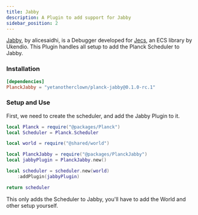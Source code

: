 ```yaml
---
title: Jabby
description: A Plugin to add support for Jabby
sidebar_position: 2
---
```


[Jabby](https://github.com/alicesaidhi/jabby), by alicesaidhi, is a Debugger developed for [Jecs](https://github.com/Ukendio/jecs), an ECS library by Ukendio.
This Plugin handles all setup to add the Planck Scheduler to Jabby.

### Installation

```toml title="wally.toml"
[dependencies]
PlanckJabby = "yetanotherclown/planck-jabby@0.1.0-rc.1"
```

### Setup and Use

First, we need to create the scheduler, and add the Jabby Plugin to it.

```lua title="src/shared/scheduler.luau"
local Planck = require("@packages/Planck")
local Scheduler = Planck.Scheduler

local world = require("@shared/world")

local PlanckJabby = require("@packages/PlanckJabby")
local jabbyPlugin = PlanckJabby.new()

local scheduler = scheduler.new(world)
    :addPlugin(jabbyPlugin)

return scheduler
```

This only adds the Scheduler to Jabby, you'll have to add the
World and other setup yourself.